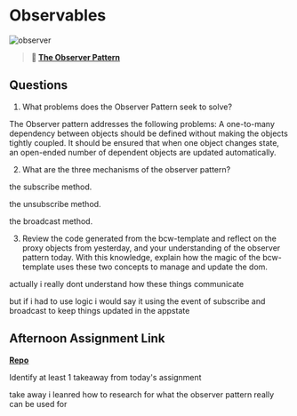 # Observables

![observer](https://bcw.blob.core.windows.net/public/img/journals/8014045611652045)

> **📖 [The Observer Pattern](https://codeworksacademy.com/fs-student-guide/resources/wk3/04-Observer-Pattern)**

## Questions

1. What problems does the Observer Pattern seek to solve?

The Observer pattern addresses the following problems: A one-to-many dependency between objects should be defined without making the objects tightly coupled. It should be ensured that when one object changes state, an open-ended number of dependent objects are updated automatically.

2. What are the three mechanisms of the observer pattern?

the subscribe method.

the unsubscribe method.

the broadcast method.


3. Review the code generated from the bcw-template and reflect on the proxy objects from yesterday, and your understanding of the observer pattern today. With this knowledge, explain how the magic of the bcw-template uses these two concepts to manage and update the dom. 

actually i really dont understand how these things communicate 

but if i had to use logic i would say it using the event of subscribe and broadcast to keep things updated in the appstate

## Afternoon Assignment Link

**[Repo](https://github.com/tonyware2009/Sportshoppe.git)**

Identify at least 1 takeaway from today's assignment

take away i leanred how to research for what the observer pattern really can be used for 
